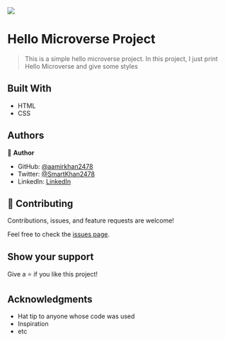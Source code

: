 ![](https://img.shields.io/badge/Microverse-blueviolet)

# Hello Microverse Project

> This is a simple hello microverse project. In this project, I just print Hello Microverse and give some styles


## Built With

- HTML
- CSS


## Authors

👤 **Author**

- GitHub: [@aamirkhan2478](https://github.com/aamirkhan2478)
- Twitter: [@SmartKhan2478](https://twitter.com/SmartKhan2478)
- LinkedIn: [LinkedIn](https://www.linkedin.com/in/aamir-khan-302a44237/)


## 🤝 Contributing

Contributions, issues, and feature requests are welcome!

Feel free to check the [issues page](../../issues/).

## Show your support

Give a ⭐️ if you like this project!

## Acknowledgments

- Hat tip to anyone whose code was used
- Inspiration
- etc

